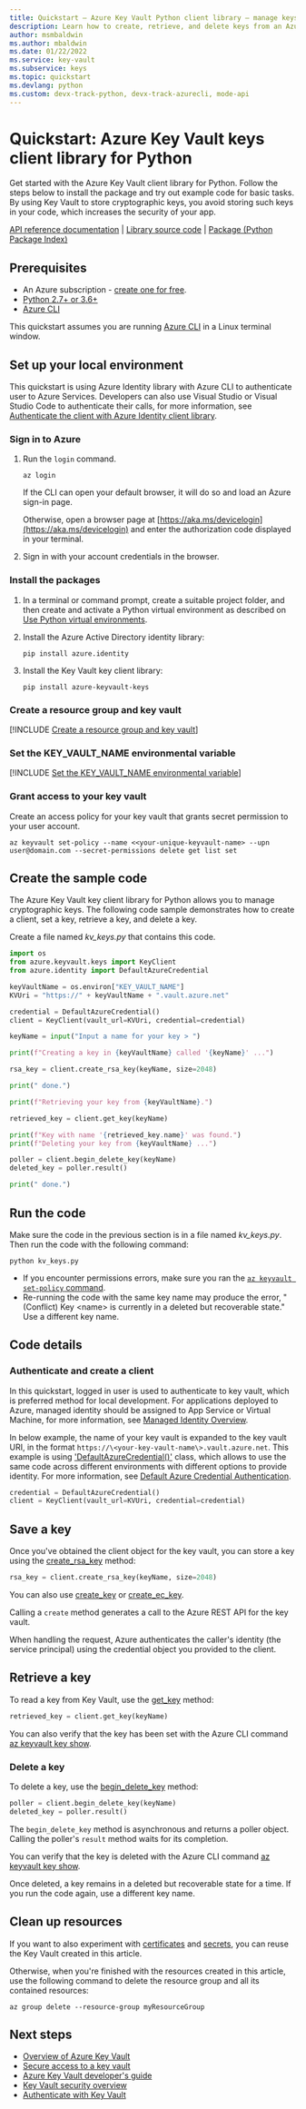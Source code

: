 ```yaml
---
title: Quickstart – Azure Key Vault Python client library – manage keys
description: Learn how to create, retrieve, and delete keys from an Azure key vault using the Python client library
author: msmbaldwin
ms.author: mbaldwin
ms.date: 01/22/2022
ms.service: key-vault
ms.subservice: keys
ms.topic: quickstart
ms.devlang: python
ms.custom: devx-track-python, devx-track-azurecli, mode-api
---
```


# Quickstart: Azure Key Vault keys client library for Python

Get started with the Azure Key Vault client library for Python. Follow the steps below to install the package and try out example code for basic tasks. By using Key Vault to store cryptographic keys, you avoid storing such keys in your code, which increases the security of your app.

[API reference documentation](/python/api/overview/azure/keyvault-keys-readme) | [Library source code](https://github.com/Azure/azure-sdk-for-python/tree/master/sdk/keyvault/azure-keyvault-keys) | [Package (Python Package Index)](https://pypi.org/project/azure-keyvault-keys/)

## Prerequisites

- An Azure subscription - [create one for free](https://azure.microsoft.com/free/?WT.mc_id=A261C142F).
- [Python 2.7+ or 3.6+](/azure/developer/python/configure-local-development-environment)
- [Azure CLI](/cli/azure/install-azure-cli)

This quickstart assumes you are running [Azure CLI](/cli/azure/install-azure-cli) in a Linux terminal window.

## Set up your local environment

This quickstart is using Azure Identity library with Azure CLI to authenticate user to Azure Services. Developers can also use Visual Studio or Visual Studio Code to authenticate their calls, for more information, see [Authenticate the client with Azure Identity client library](/python/api/overview/azure/identity-readme).

### Sign in to Azure

1. Run the `login` command.

    ```azurecli-interactive
    az login
    ```

    If the CLI can open your default browser, it will do so and load an Azure sign-in page.

    Otherwise, open a browser page at [https://aka.ms/devicelogin](https://aka.ms/devicelogin) and enter the
    authorization code displayed in your terminal.

2. Sign in with your account credentials in the browser.

### Install the packages

1. In a terminal or command prompt, create a suitable project folder, and then create and activate a Python virtual environment as described on [Use Python virtual environments](/azure/developer/python/configure-local-development-environment?tabs=cmd#use-python-virtual-environments).

1. Install the Azure Active Directory identity library:

    ```terminal
    pip install azure.identity
    ```


1. Install the Key Vault key client library:

    ```terminal
    pip install azure-keyvault-keys
    ```

### Create a resource group and key vault

[!INCLUDE [Create a resource group and key vault](../../../includes/key-vault-python-qs-rg-kv-creation.md)]

### Set the KEY_VAULT_NAME environmental variable

[!INCLUDE [Set the KEY_VAULT_NAME environmental variable](../../../includes/key-vault-set-environmental-variables.md)]

### Grant access to your key vault

Create an access policy for your key vault that grants secret permission to your user account.

```console
az keyvault set-policy --name <<your-unique-keyvault-name> --upn user@domain.com --secret-permissions delete get list set
```

## Create the sample code

The Azure Key Vault key client library for Python allows you to manage cryptographic keys. The following code sample demonstrates how to create a client, set a key, retrieve a key, and delete a key.

Create a file named *kv_keys.py* that contains this code.

```python
import os
from azure.keyvault.keys import KeyClient
from azure.identity import DefaultAzureCredential

keyVaultName = os.environ["KEY_VAULT_NAME"]
KVUri = "https://" + keyVaultName + ".vault.azure.net"

credential = DefaultAzureCredential()
client = KeyClient(vault_url=KVUri, credential=credential)

keyName = input("Input a name for your key > ")

print(f"Creating a key in {keyVaultName} called '{keyName}' ...")

rsa_key = client.create_rsa_key(keyName, size=2048)

print(" done.")

print(f"Retrieving your key from {keyVaultName}.")

retrieved_key = client.get_key(keyName)

print(f"Key with name '{retrieved_key.name}' was found.")
print(f"Deleting your key from {keyVaultName} ...")

poller = client.begin_delete_key(keyName)
deleted_key = poller.result()

print(" done.")
```

## Run the code

Make sure the code in the previous section is in a file named *kv_keys.py*. Then run the code with the following command:

```terminal
python kv_keys.py
```

- If you encounter permissions errors, make sure you ran the [`az keyvault set-policy` command](#grant-access-to-your-key-vault).
- Re-running the code with the same key name may produce the error, "(Conflict) Key \<name\> is currently in a deleted but recoverable state." Use a different key name.

## Code details

### Authenticate and create a client

In this quickstart, logged in user is used to authenticate to key vault, which is preferred method for local development. For applications deployed to Azure, managed identity should be assigned to App Service or Virtual Machine, for more information, see [Managed Identity Overview](../../active-directory/managed-identities-azure-resources/overview.md).

In below example, the name of your key vault is expanded to the key vault URI, in the format `https://\<your-key-vault-name\>.vault.azure.net`. This example is using  ['DefaultAzureCredential()'](/python/api/azure-identity/azure.identity.defaultazurecredential) class, which allows to use the same code across different environments with different options to provide identity. For more information, see [Default Azure Credential Authentication](/python/api/overview/azure/identity-readme). 


```python
credential = DefaultAzureCredential()
client = KeyClient(vault_url=KVUri, credential=credential)
```

## Save a key

Once you've obtained the client object for the key vault, you can store a key using the [create_rsa_key](/python/api/azure-keyvault-keys/azure.keyvault.keys.keyclient?#create-rsa-key-name----kwargs-) method: 

```python
rsa_key = client.create_rsa_key(keyName, size=2048)
```

You can also use [create_key](/python/api/azure-keyvault-keys/azure.keyvault.keys.keyclient?#create-key-name--key-type----kwargs-) or [create_ec_key](/python/api/azure-keyvault-keys/azure.keyvault.keys.keyclient?#create-ec-key-name----kwargs-).

Calling a `create` method generates a call to the Azure REST API for the key vault.

When handling the request, Azure authenticates the caller's identity (the service principal) using the credential object you provided to the client.

## Retrieve a key

To read a key from Key Vault, use the [get_key](/python/api/azure-keyvault-keys/azure.keyvault.keys.keyclient?#get-key-name--version-none----kwargs-) method:

```python
retrieved_key = client.get_key(keyName)
 ```

You can also verify that the key has been set with the Azure CLI command [az keyvault key show](/cli/azure/keyvault/key?#az_keyvault_key_show).

### Delete a key

To delete a key, use the [begin_delete_key](/python/api/azure-keyvault-keys/azure.keyvault.keys.keyclient?#begin-delete-key-name----kwargs-) method:

```python
poller = client.begin_delete_key(keyName)
deleted_key = poller.result()
```

The `begin_delete_key` method is asynchronous and returns a poller object. Calling the poller's `result` method waits for its completion.

You can verify that the key is deleted with the Azure CLI command [az keyvault key show](/cli/azure/keyvault/key?#az_keyvault_key_show).

Once deleted, a key remains in a deleted but recoverable state for a time. If you run the code again, use a different key name.

## Clean up resources

If you want to also experiment with [certificates](../certificates/quick-create-python.md) and [secrets](../secrets/quick-create-python.md), you can reuse the Key Vault created in this article.

Otherwise, when you're finished with the resources created in this article, use the following command to delete the resource group and all its contained resources:

```azurecli
az group delete --resource-group myResourceGroup
```

## Next steps

- [Overview of Azure Key Vault](../general/overview.md)
- [Secure access to a key vault](../general/security-features.md)
- [Azure Key Vault developer's guide](../general/developers-guide.md)
- [Key Vault security overview](../general/security-features.md)
- [Authenticate with Key Vault](../general/authentication.md)
